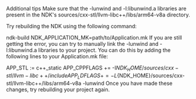 Additional tips
Make sure that the -lunwind and -l:libunwind.a libraries are present in the NDK's sources/cxx-stl/llvm-libc++/libs/arm64-v8a directory.

Try rebuilding the NDK using the following command:




ndk-build NDK_APPLICATION_MK=path/to/Application.mk
If you are still getting the error, you can try to manually link the -lunwind and -l:libunwind.a libraries to your project. You can do this by adding the following lines to your Application.mk file:




APP_STL := c++_static
APP_CPPFLAGS += -I${NDK_HOME}/sources/cxx-stl/llvm-libc++/include
APP_LDFLAGS += -L${NDK_HOME}/sources/cxx-stl/llvm-libc++/libs/arm64-v8a -lunwind
Once you have made these changes, try rebuilding your project again.
